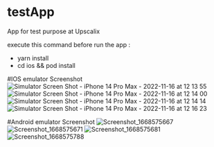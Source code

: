 # testApp
 App for test purpose at Upscalix
 
 execute this command before run the app :
 - yarn install
 - cd ios && pod install
 
 
 #IOS emulator Screenshot
![Simulator Screen Shot - iPhone 14 Pro Max - 2022-11-16 at 12 13 55](https://user-images.githubusercontent.com/43288099/202090372-3b9cc374-31ca-4a09-bcdf-65fa81a32e22.png)
![Simulator Screen Shot - iPhone 14 Pro Max - 2022-11-16 at 12 14 00](https://user-images.githubusercontent.com/43288099/202090393-b04e3e4d-5490-42c5-8803-1c4733c149a9.png)
![Simulator Screen Shot - iPhone 14 Pro Max - 2022-11-16 at 12 14 14](https://user-images.githubusercontent.com/43288099/202090395-402ac2df-e46f-469a-9f5a-14022a800d37.png)
![Simulator Screen Shot - iPhone 14 Pro Max - 2022-11-16 at 12 16 23](https://user-images.githubusercontent.com/43288099/202090398-1e811a2c-79aa-4db0-a56b-53d19b933d50.png)

 #Android emulator Screenshot
![Screenshot_1668575667](https://user-images.githubusercontent.com/43288099/202090405-c51037f0-b690-421a-9e39-a19ea757cc8a.png)
![Screenshot_1668575671](https://user-images.githubusercontent.com/43288099/202090409-8ad2009a-b52b-49fb-9c01-fb41d7858cbb.png)
![Screenshot_1668575681](https://user-images.githubusercontent.com/43288099/202090412-c02fb44f-510e-48bf-9377-4151020b99d6.png)
![Screenshot_1668575788](https://user-images.githubusercontent.com/43288099/202090415-c022db35-0f26-4ff8-840a-705be7373811.png)
